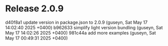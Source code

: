 # Release 2.0.9

d40f8a1 update version in package.json to 2.0.9 (guseyn, Sat May 17 14:02:40 2025 +0400)
b962633 simplify light version bundling (guseyn, Sat May 17 14:02:26 2025 +0400)
981c44a add more examples (guseyn, Sat May 17 00:49:31 2025 +0400)
